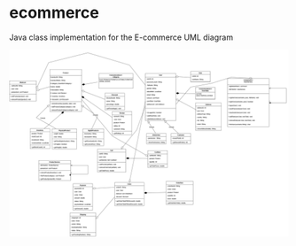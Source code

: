 # ecommerce
Java class implementation for the E-commerce UML diagram

![E-Commerce System UML Diagram](https://github.com/brightoibe/ecommerce/blob/master/src/main/resources/Ecommercesystem.png)

